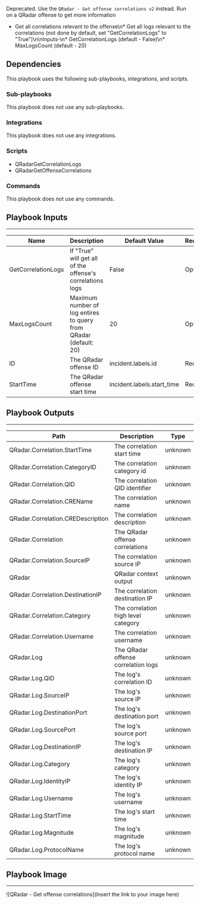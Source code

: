 Deprecated. Use the `QRadar - Get offense correlations v2` instead. Run on a QRadar offense to get more information
* Get all correlations relevant to the offense\n* Get all logs relevant to the correlations (not done by default, set "GetCorrelationLogs\" to \"True\")\n\nInputs-\n* GetCorrelationLogs (default - False)\n* MaxLogsCount (default - 20)

## Dependencies
This playbook uses the following sub-playbooks, integrations, and scripts.

### Sub-playbooks
This playbook does not use any sub-playbooks.

### Integrations
This playbook does not use any integrations.

### Scripts
* QRadarGetCorrelationLogs
* QRadarGetOffenseCorrelations

### Commands
This playbook does not use any commands.

## Playbook Inputs
---

| **Name** | **Description** | **Default Value** | **Required** |
| --- | --- | --- | --- |
| GetCorrelationLogs | If "True" will get all of the offense's correlations logs | False | Optional |
| MaxLogsCount | Maximum number of log entires to query from QRadar \(default: 20\) | 20 | Optional |
| ID | The QRadar offense ID  | incident.labels.id | Required |
| StartTime | The QRadar offense start time | incident.labels.start_time | Required |

## Playbook Outputs
---

| **Path** | **Description** | **Type** |
| --- | --- | --- |
| QRadar.Correlation.StartTime | The correlation start time | unknown |
| QRadar.Correlation.CategoryID | The correlation category id  | unknown |
| QRadar.Correlation.QID | The correlation QID identifier | unknown |
| QRadar.Correlation.CREName | The correlation name | unknown |
| QRadar.Correlation.CREDescription | The correlation description | unknown |
| QRadar.Correlation | The QRadar offense correlations | unknown |
| QRadar.Correlation.SourceIP | The correlation source IP | unknown |
| QRadar | QRadar context output | unknown |
| QRadar.Correlation.DestinationIP | The correlation destination IP | unknown |
| QRadar.Correlation.Category | The correlation high level category | unknown |
| QRadar.Correlation.Username | The correlation username | unknown |
| QRadar.Log | The QRadar offense correlation logs | unknown |
| QRadar.Log.QID | The log's correlation ID | unknown |
| QRadar.Log.SourceIP | The log's source IP | unknown |
| QRadar.Log.DestinationPort | The log's destination port | unknown |
| QRadar.Log.SourcePort | The log's source port | unknown |
| QRadar.Log.DestinationIP | The log's destination IP | unknown |
| QRadar.Log.Category | The log's category | unknown |
| QRadar.Log.IdentityIP | The log's identity IP | unknown |
| QRadar.Log.Username | The log's username | unknown |
| QRadar.Log.StartTime | The log's start time | unknown |
| QRadar.Log.Magnitude | The log's magnitude | unknown |
| QRadar.Log.ProtocolName | The log's protocol name | unknown |

## Playbook Image
---
![QRadar - Get offense correlations](Insert the link to your image here)